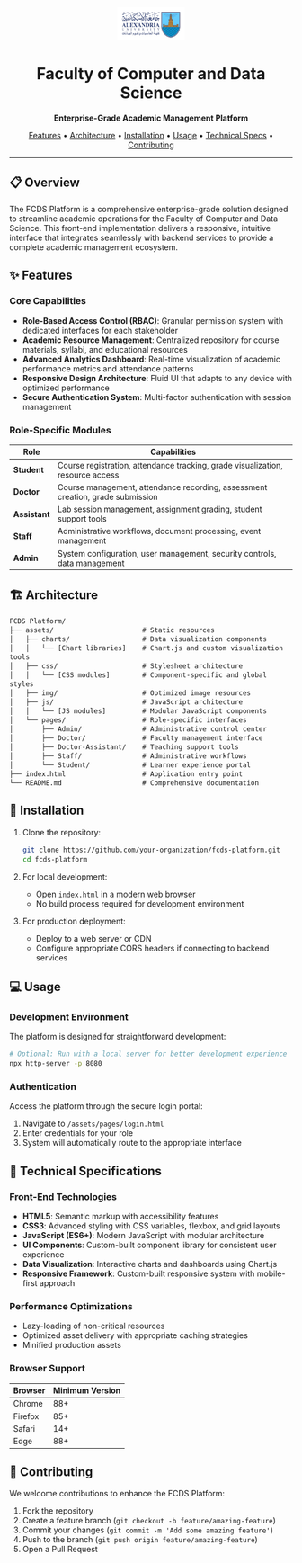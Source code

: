 <div align="center">
  <img src="assets/img/au-log.png" alt="FCDS Logo" width="120">
  <h1>Faculty of Computer and Data Science</h1>
  <p><strong>Enterprise-Grade Academic Management Platform</strong></p>
  <p>
    <a href="#features">Features</a> •
    <a href="#architecture">Architecture</a> •
    <a href="#installation">Installation</a> •
    <a href="#usage">Usage</a> •
    <a href="#technical-specifications">Technical Specs</a> •
    <a href="#contributing">Contributing</a>
  </p>
</div>

---

## 📋 Overview

The FCDS Platform is a comprehensive enterprise-grade solution designed to streamline academic operations for the Faculty of Computer and Data Science. This front-end implementation delivers a responsive, intuitive interface that integrates seamlessly with backend services to provide a complete academic management ecosystem.

## ✨ Features

### Core Capabilities

- **Role-Based Access Control (RBAC)**: Granular permission system with dedicated interfaces for each stakeholder
- **Academic Resource Management**: Centralized repository for course materials, syllabi, and educational resources
- **Advanced Analytics Dashboard**: Real-time visualization of academic performance metrics and attendance patterns
- **Responsive Design Architecture**: Fluid UI that adapts to any device with optimized performance
- **Secure Authentication System**: Multi-factor authentication with session management

### Role-Specific Modules

| Role | Capabilities |
|------|--------------|
| **Student** | Course registration, attendance tracking, grade visualization, resource access |
| **Doctor** | Course management, attendance recording, assessment creation, grade submission |
| **Assistant** | Lab session management, assignment grading, student support tools |
| **Staff** | Administrative workflows, document processing, event management |
| **Admin** | System configuration, user management, security controls, data management |

## 🏗️ Architecture

```
FCDS Platform/
├── assets/                      # Static resources
│   ├── charts/                  # Data visualization components
│   │   └── [Chart libraries]    # Chart.js and custom visualization tools
│   ├── css/                     # Stylesheet architecture
│   │   └── [CSS modules]        # Component-specific and global styles
│   ├── img/                     # Optimized image resources
│   ├── js/                      # JavaScript architecture
│   │   └── [JS modules]         # Modular JavaScript components
│   └── pages/                   # Role-specific interfaces
│       ├── Admin/               # Administrative control center
│       ├── Doctor/              # Faculty management interface
│       ├── Doctor-Assistant/    # Teaching support tools
│       ├── Staff/               # Administrative workflows
│       └── Student/             # Learner experience portal
├── index.html                   # Application entry point
└── README.md                    # Comprehensive documentation
```

## 🚀 Installation

1. Clone the repository:
   ```bash
   git clone https://github.com/your-organization/fcds-platform.git
   cd fcds-platform
   ```

2. For local development:
   - Open `index.html` in a modern web browser
   - No build process required for development environment

3. For production deployment:
   - Deploy to a web server or CDN
   - Configure appropriate CORS headers if connecting to backend services

## 💻 Usage

### Development Environment

The platform is designed for straightforward development:

```bash
# Optional: Run with a local server for better development experience
npx http-server -p 8080
```

### Authentication

Access the platform through the secure login portal:

1. Navigate to `/assets/pages/login.html`
2. Enter credentials for your role
3. System will automatically route to the appropriate interface

## 🔧 Technical Specifications

### Front-End Technologies

- **HTML5**: Semantic markup with accessibility features
- **CSS3**: Advanced styling with CSS variables, flexbox, and grid layouts
- **JavaScript (ES6+)**: Modern JavaScript with modular architecture
- **UI Components**: Custom-built component library for consistent user experience
- **Data Visualization**: Interactive charts and dashboards using Chart.js
- **Responsive Framework**: Custom-built responsive system with mobile-first approach

### Performance Optimizations

- Lazy-loading of non-critical resources
- Optimized asset delivery with appropriate caching strategies
- Minified production assets

### Browser Support

| Browser | Minimum Version |
|---------|-----------------|
| Chrome  | 88+             |
| Firefox | 85+             |
| Safari  | 14+             |
| Edge    | 88+             |

## 🤝 Contributing

We welcome contributions to enhance the FCDS Platform:

1. Fork the repository
2. Create a feature branch (`git checkout -b feature/amazing-feature`)
3. Commit your changes (`git commit -m 'Add some amazing feature'`)
4. Push to the branch (`git push origin feature/amazing-feature`)
5. Open a Pull Request

